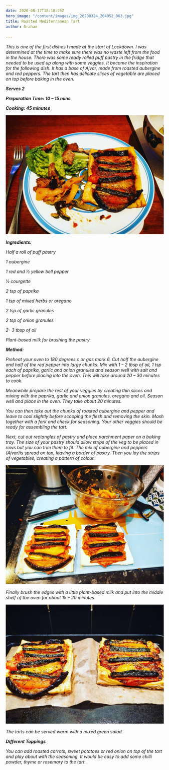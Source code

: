 ```yaml
---
date: 2020-08-17T18:18:25Z
hero_image: "/content/images/img_20200324_204952_063.jpg"
title: Roasted Mediterranean Tart
author: Graham

---
```

_This is one of the first dishes I made at the start of Lockdown. I was determined at the time to make sure there was no waste left from the food in the house. There was some ready rolled puff pastry in the fridge that needed to be used up along with some veggies. It became the inspiration for the following dish. It has a base of Ajvar, made from roasted aubergine and red peppers. The tart then has delicate slices of vegetable are placed on top before baking in the oven._

**_Serves 2_**

**_Preparation Time: 10 – 15 mins_**

**_Cooking: 45 minutes_**

![](/content/images/img_20200324_204952_063.jpg)

**_Ingredients:_**

_Half a roll of puff pastry_

_1 aubergine_

_1 red and ½ yellow bell pepper_

_½ courgette_

_2 tsp of paprika_

_1 tsp of mixed herbs or oregano_

_2 tsp of garlic granules_

_2 tsp of onion granules_

_2- 3 tbsp of oil_

_Plant-based milk for brushing the pastry_

**_Method:_**

_Preheat your oven to 180 degrees c or gas mark 6. Cut half the aubergine and half of the red pepper into large chunks. Mix with 1 – 2 tbsp of oil, 1 tsp each of paprika, garlic and onion granules and season well with salt and pepper before placing into the oven. This will take around 20 – 30 minutes to cook._

_Meanwhile prepare the rest of your veggies by creating thin slices and mixing with the paprika, garlic and onion granules, oregano and oil. Season well and place in the oven. They take about 20 minutes._

_You can then take out the chunks of roasted aubergine and pepper and leave to cool slightly before scooping the flesh and removing the skin. Mash together with a fork and check for seasoning. Your other veggies should be ready for assembling the tart._

_Next, cut out rectangles of pastry and place parchment paper on a baking tray. The size of your pastry should allow strips of the veg to be placed in rows but you can trim them to fit. The mix of aubergine and peppers (Ajvar)is spread on top, leaving a border of pastry. Then you lay the strips of vegetables, creating a pattern of colour._

![](/content/images/img_20200324_204952_061.jpg)

_Finally brush the edges with a little plant-based milk and put into the middle shelf of the oven for about 15 – 20 minutes._

![](/content/images/img_20200324_204952_059.jpg)

_The tarts can be served warm with a mixed green salad._

**_Different Toppings_**

_You can add roasted carrots, sweet potatoes or red onion on top of the tart and play about with the seasoning. It would be easy to add some chilli powder, thyme or rosemary to the tart._
